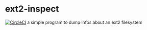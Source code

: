 # ext2-inspect 
[![CircleCI](https://circleci.com/gh/sauercrowd/ext2-inspect.svg?style=svg)](https://circleci.com/gh/sauercrowd/ext2-inspect)
a simple program to dump infos about an ext2 filesystem
